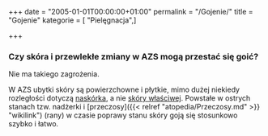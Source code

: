 +++
date = "2005-01-01T00:00:00+01:00"
permalink = "/Gojenie/"
title = "Gojenie"
kategorie = [ "Pielęgnacja",]

+++

### Czy skóra i przewlekłe zmiany w AZS mogą przestać się goić?

Nie ma takiego zagrożenia.

W AZS ubytki skóry są powierzchowne i płytkie, mimo dużej niekiedy rozległości dotyczą [naskórka](/atopedia/Naskórek "wikilink"), a nie [skóry właściwej](/atopedia/Skóra_właściwa "wikilink"). Powstałe w ostrych stanach tzw. nadżerki i [przeczosy]({{< relref "atopedia/Przeczosy.md" >}} "wikilink") (rany) w czasie poprawy stanu skóry goją się stosunkowo szybko i łatwo.
